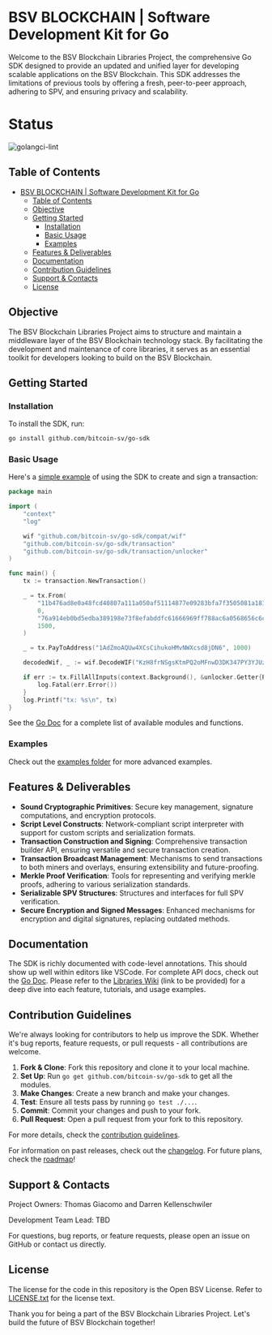 # BSV BLOCKCHAIN | Software Development Kit for Go

Welcome to the BSV Blockchain Libraries Project, the comprehensive Go SDK designed to provide an updated and unified layer for developing scalable applications on the BSV Blockchain. This SDK addresses the limitations of previous tools by offering a fresh, peer-to-peer approach, adhering to SPV, and ensuring privacy and scalability.

# Status
![golangci-lint](https://github.com/bitcoin-sv/go-sdk/workflows/golangci-lint/badge.svg)

## Table of Contents

- [BSV BLOCKCHAIN | Software Development Kit for Go](#bsv-blockchain--software-development-kit-for-go)
  - [Table of Contents](#table-of-contents)
  - [Objective](#objective)
  - [Getting Started](#getting-started)
    - [Installation](#installation)
    - [Basic Usage](#basic-usage)
    - [Examples](#examples)
  - [Features \& Deliverables](#features--deliverables)
  - [Documentation](#documentation)
  - [Contribution Guidelines](#contribution-guidelines)
  - [Support \& Contacts](#support--contacts)
  - [License](#license)

## Objective

The BSV Blockchain Libraries Project aims to structure and maintain a middleware layer of the BSV Blockchain technology stack. By facilitating the development and maintenance of core libraries, it serves as an essential toolkit for developers looking to build on the BSV Blockchain.

## Getting Started

### Installation

To install the SDK, run:

```bash
go install github.com/bitcoin-sv/go-sdk
```

### Basic Usage

Here's a [simple example](https://goplay.tools/snippet/bnsS-pA56ob) of using the SDK to create and sign a transaction:

```go
package main

import (
	"context"
	"log"

	wif "github.com/bitcoin-sv/go-sdk/compat/wif"
	"github.com/bitcoin-sv/go-sdk/transaction"
	"github.com/bitcoin-sv/go-sdk/transaction/unlocker"
)

func main() {
	tx := transaction.NewTransaction()

	_ = tx.From(
		"11b476ad8e0a48fcd40807a111a050af51114877e09283bfa7f3505081a1819d",
		0,
		"76a914eb0bd5edba389198e73f8efabddfc61666969ff788ac6a0568656c6c6f",
		1500,
	)

	_ = tx.PayToAddress("1AdZmoAQUw4XCsCihukoHMvNWXcsd8jDN6", 1000)

	decodedWif, _ := wif.DecodeWIF("KzH8frNSgsKtmPQ2oMFnwD3DK347PY3YJUzE1dCKNKLaWSfHaXGC")

	if err := tx.FillAllInputs(context.Background(), &unlocker.Getter{PrivateKey: decodedWif.PrivKey}); err != nil {
		log.Fatal(err.Error())
	}
	log.Printf("tx: %s\n", tx)
}

```

See the [Go Doc](https://pkg.go.dev/github.com/bitcoin-sv/go-sdk) for a complete list of available modules and functions.

### Examples

Check out the [examples folder](https://github.com/bitcoin-sv/go-sdk/tree/master/examples) for more advanced examples.

## Features & Deliverables

- **Sound Cryptographic Primitives**: Secure key management, signature computations, and encryption protocols.
- **Script Level Constructs**: Network-compliant script interpreter with support for custom scripts and serialization formats.
- **Transaction Construction and Signing**: Comprehensive transaction builder API, ensuring versatile and secure transaction creation.
- **Transaction Broadcast Management**: Mechanisms to send transactions to both miners and overlays, ensuring extensibility and future-proofing.
- **Merkle Proof Verification**: Tools for representing and verifying merkle proofs, adhering to various serialization standards.
- **Serializable SPV Structures**: Structures and interfaces for full SPV verification.
- **Secure Encryption and Signed Messages**: Enhanced mechanisms for encryption and digital signatures, replacing outdated methods.

## Documentation

The SDK is richly documented with code-level annotations. This should show up well within editors like VSCode. For complete API docs, check out the [Go Doc](https://pkg.go.dev/github.com/bitcoin-sv/go-sdk). Please refer to the [Libraries Wiki](#) (link to be provided) for a deep dive into each feature, tutorials, and usage examples.

## Contribution Guidelines

We're always looking for contributors to help us improve the SDK. Whether it's bug reports, feature requests, or pull requests - all contributions are welcome.

1. **Fork & Clone**: Fork this repository and clone it to your local machine.
2. **Set Up**: Run `go get github.com/bitcoin-sv/go-sdk` to get all the modules.
3. **Make Changes**: Create a new branch and make your changes.
4. **Test**: Ensure all tests pass by running `go test ./...`.
5. **Commit**: Commit your changes and push to your fork.
6. **Pull Request**: Open a pull request from your fork to this repository.

For more details, check the [contribution guidelines](./CONTRIBUTING.md).

For information on past releases, check out the [changelog](./CHANGELOG.md). For future plans, check the [roadmap](./ROADMAP.md)!

## Support & Contacts

Project Owners: Thomas Giacomo and Darren Kellenschwiler

Development Team Lead: TBD

For questions, bug reports, or feature requests, please open an issue on GitHub or contact us directly.

## License

The license for the code in this repository is the Open BSV License. Refer to [LICENSE.txt](./LICENSE.txt) for the license text.

Thank you for being a part of the BSV Blockchain Libraries Project. Let's build the future of BSV Blockchain together!
